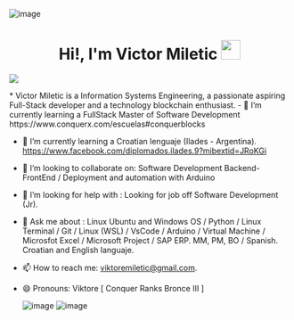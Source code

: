 
![image](https://github.com/user-attachments/assets/4535f94a-bf51-4cb6-8318-a82cb4fab389)
<h1 align="center"> <b>Hi!, I'm Victor Miletic </b><img src="https://media.giphy.com/media/hvRJCLFzcasrR4ia7z/giphy.gif" width="35"></h1>
<!--  -->
<p align="left">
  <a href="https://github.com/DenverCoder1/readme-typing-svg"><img src="https://readme-typing-svg.herokuapp.com?font=Time+New+Roman&color=cyan&size=25&left=true&vleft=true&width=800&height=35&lines=Hi!+Everyone....&hearts;++;Self+taught+Arduino....;Full-Stack+Developer....;Computer+Engineer...;Croatian+English+and+others+language+student....;Active+Learner+and+Researcher....;Love+to+learn+new+stuffs..<3"></a>
</p>
*  Victor Miletic is a Information Systems Engineering, a passionate aspiring Full-Stack developer and a technology blockchain enthusiast.
- 🌱 I’m currently learning a FullStack Master of Software Development https://www.conquerx.com/escuelas#conquerblocks

- 🌱 I’m currently learning a Croatian lenguaje (Ilades - Argentina). <html><head><meta http-equiv="Content-Type" content="text/html; charset=UTF-8"/></head><body><a href="https://www.facebook.com/diplomados.ilades.9?mibextid=JRoKGi">https://www.facebook.com/diplomados.ilades.9?mibextid=JRoKGi</a></body></html> 
   
- 👯 I’m looking to collaborate on: Software Development Backend-FrontEnd / Deployment and automation with Arduino
  
- 🤔 I’m looking for help with : Looking for job off  Software Development (Jr).
  
- 💬 Ask me about : Linux Ubuntu and Windows OS / Python / Linux Terminal / Git / Linux (WSL) / VsCode / Arduino / Virtual Machine / Microsfot Excel / Microsoft Project / SAP ERP. MM, PM, BO / Spanish. Croatian and English languaje.

- 📫 How to reach me: viktoremiletic@gmail.com.
  
- 😄 Pronouns: Viktore  [ Conquer Ranks Bronce III ]

  ![image](https://github.com/user-attachments/assets/34df68d7-878a-465a-87f9-571d5019e7da)
  ![image](https://github.com/user-attachments/assets/b2e8550b-5f63-4306-abd1-7bda40e540b2)                                                
